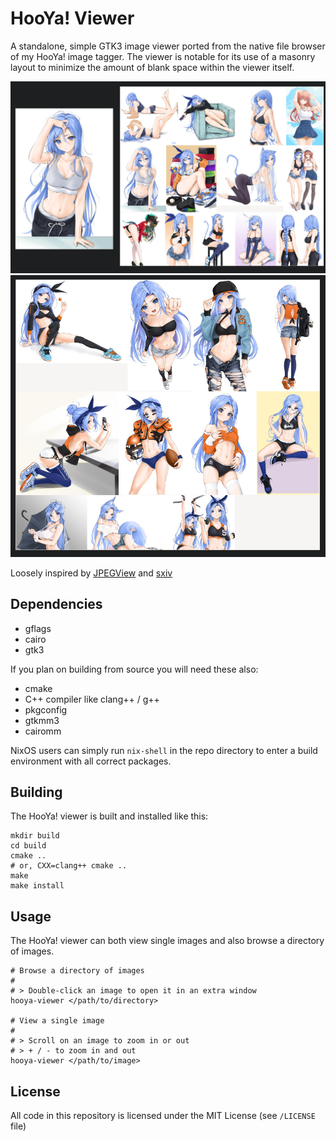 HooYa! Viewer
=============

A standalone, simple GTK3 image viewer ported from the native file browser of
my HooYa! image tagger. The viewer is notable for its use of a masonry layout
to minimize the amount of blank space within the viewer itself.

<p align="center">
    <img src="https://raw.githubusercontent.com/wesl-ee/hooya-viewer/trunk/doc/img/two-window.jpeg" />
    <img src="https://raw.githubusercontent.com/wesl-ee/hooya-viewer/trunk/doc/img/directory-view.jpeg" />
</p>

Loosely inspired by [JPEGView](https://sourceforge.net/projects/jpegview/) and
[sxiv](https://github.com/muennich/sxiv)

Dependencies
------------

- gflags
- cairo
- gtk3

If you plan on building from source you will need these also:

- cmake
- C++ compiler like clang++ / g++
- pkgconfig
- gtkmm3
- cairomm

NixOS users can simply run `nix-shell` in the repo directory to enter a build
environment with all correct packages.

Building
--------

The HooYa! viewer is built and installed like this:

```
mkdir build
cd build
cmake ..
# or, CXX=clang++ cmake ..
make
make install
```

Usage
-----

The HooYa! viewer can both view single images and also browse a directory of
images.

```
# Browse a directory of images
#
# > Double-click an image to open it in an extra window
hooya-viewer </path/to/directory>

# View a single image
#
# > Scroll on an image to zoom in or out
# > + / - to zoom in and out
hooya-viewer </path/to/image>
```

License
-------

All code in this repository is licensed under the MIT License (see `/LICENSE` file)
